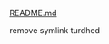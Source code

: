 [README.md](https://raw.githubusercontent.com/MilkyDeveloper/cb-linux/main/README.md ':include')

remove symlink turdhed